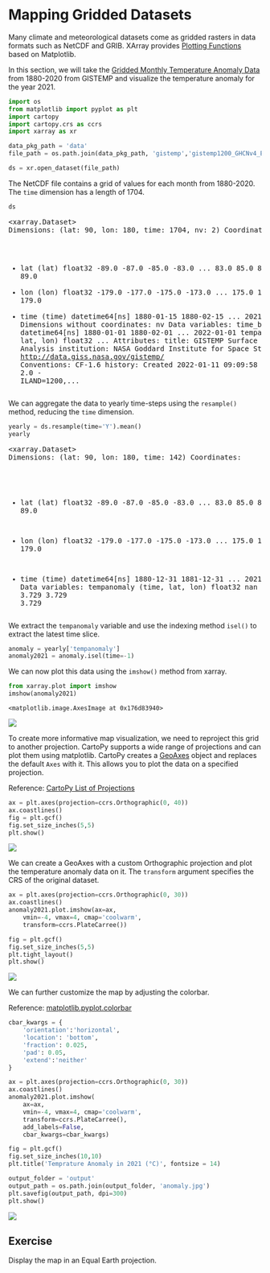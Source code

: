 # Mapping Gridded Datasets

Many climate and meteorological datasets come as gridded rasters in data formats such as NetCDF and GRIB. XArray provides [Plotting Functions](https://xarray.pydata.org/en/stable/user-guide/plotting.html) based on Matplotlib. 

In this section, we will take the [Gridded Monthly Temperature Anomaly Data](https://data.giss.nasa.gov/gistemp/) from 1880-2020 from GISTEMP and visualize the temperature anomaly for the year 2021.


```python
import os
from matplotlib import pyplot as plt
import cartopy
import cartopy.crs as ccrs
import xarray as xr
```


```python
data_pkg_path = 'data'
file_path = os.path.join(data_pkg_path, 'gistemp','gistemp1200_GHCNv4_ERSSTv5.nc')

ds = xr.open_dataset(file_path)
```

The NetCDF file contains a grid of values for each month from 1880-2020. The `time` dimension has a length of 1704.


```python
ds
```




<div><svg style="position: absolute; width: 0; height: 0; overflow: hidden">
<defs>
<symbol id="icon-database" viewBox="0 0 32 32">
<path d="M16 0c-8.837 0-16 2.239-16 5v4c0 2.761 7.163 5 16 5s16-2.239 16-5v-4c0-2.761-7.163-5-16-5z"></path>
<path d="M16 17c-8.837 0-16-2.239-16-5v6c0 2.761 7.163 5 16 5s16-2.239 16-5v-6c0 2.761-7.163 5-16 5z"></path>
<path d="M16 26c-8.837 0-16-2.239-16-5v6c0 2.761 7.163 5 16 5s16-2.239 16-5v-6c0 2.761-7.163 5-16 5z"></path>
</symbol>
<symbol id="icon-file-text2" viewBox="0 0 32 32">
<path d="M28.681 7.159c-0.694-0.947-1.662-2.053-2.724-3.116s-2.169-2.030-3.116-2.724c-1.612-1.182-2.393-1.319-2.841-1.319h-15.5c-1.378 0-2.5 1.121-2.5 2.5v27c0 1.378 1.122 2.5 2.5 2.5h23c1.378 0 2.5-1.122 2.5-2.5v-19.5c0-0.448-0.137-1.23-1.319-2.841zM24.543 5.457c0.959 0.959 1.712 1.825 2.268 2.543h-4.811v-4.811c0.718 0.556 1.584 1.309 2.543 2.268zM28 29.5c0 0.271-0.229 0.5-0.5 0.5h-23c-0.271 0-0.5-0.229-0.5-0.5v-27c0-0.271 0.229-0.5 0.5-0.5 0 0 15.499-0 15.5 0v7c0 0.552 0.448 1 1 1h7v19.5z"></path>
<path d="M23 26h-14c-0.552 0-1-0.448-1-1s0.448-1 1-1h14c0.552 0 1 0.448 1 1s-0.448 1-1 1z"></path>
<path d="M23 22h-14c-0.552 0-1-0.448-1-1s0.448-1 1-1h14c0.552 0 1 0.448 1 1s-0.448 1-1 1z"></path>
<path d="M23 18h-14c-0.552 0-1-0.448-1-1s0.448-1 1-1h14c0.552 0 1 0.448 1 1s-0.448 1-1 1z"></path>
</symbol>
</defs>
</svg>
<style>/* CSS stylesheet for displaying xarray objects in jupyterlab.
 *
 */

:root {
  --xr-font-color0: var(--jp-content-font-color0, rgba(0, 0, 0, 1));
  --xr-font-color2: var(--jp-content-font-color2, rgba(0, 0, 0, 0.54));
  --xr-font-color3: var(--jp-content-font-color3, rgba(0, 0, 0, 0.38));
  --xr-border-color: var(--jp-border-color2, #e0e0e0);
  --xr-disabled-color: var(--jp-layout-color3, #bdbdbd);
  --xr-background-color: var(--jp-layout-color0, white);
  --xr-background-color-row-even: var(--jp-layout-color1, white);
  --xr-background-color-row-odd: var(--jp-layout-color2, #eeeeee);
}

html[theme=dark],
body[data-theme=dark],
body.vscode-dark {
  --xr-font-color0: rgba(255, 255, 255, 1);
  --xr-font-color2: rgba(255, 255, 255, 0.54);
  --xr-font-color3: rgba(255, 255, 255, 0.38);
  --xr-border-color: #1F1F1F;
  --xr-disabled-color: #515151;
  --xr-background-color: #111111;
  --xr-background-color-row-even: #111111;
  --xr-background-color-row-odd: #313131;
}

.xr-wrap {
  display: block !important;
  min-width: 300px;
  max-width: 700px;
}

.xr-text-repr-fallback {
  /* fallback to plain text repr when CSS is not injected (untrusted notebook) */
  display: none;
}

.xr-header {
  padding-top: 6px;
  padding-bottom: 6px;
  margin-bottom: 4px;
  border-bottom: solid 1px var(--xr-border-color);
}

.xr-header > div,
.xr-header > ul {
  display: inline;
  margin-top: 0;
  margin-bottom: 0;
}

.xr-obj-type,
.xr-array-name {
  margin-left: 2px;
  margin-right: 10px;
}

.xr-obj-type {
  color: var(--xr-font-color2);
}

.xr-sections {
  padding-left: 0 !important;
  display: grid;
  grid-template-columns: 150px auto auto 1fr 20px 20px;
}

.xr-section-item {
  display: contents;
}

.xr-section-item input {
  display: none;
}

.xr-section-item input + label {
  color: var(--xr-disabled-color);
}

.xr-section-item input:enabled + label {
  cursor: pointer;
  color: var(--xr-font-color2);
}

.xr-section-item input:enabled + label:hover {
  color: var(--xr-font-color0);
}

.xr-section-summary {
  grid-column: 1;
  color: var(--xr-font-color2);
  font-weight: 500;
}

.xr-section-summary > span {
  display: inline-block;
  padding-left: 0.5em;
}

.xr-section-summary-in:disabled + label {
  color: var(--xr-font-color2);
}

.xr-section-summary-in + label:before {
  display: inline-block;
  content: '►';
  font-size: 11px;
  width: 15px;
  text-align: center;
}

.xr-section-summary-in:disabled + label:before {
  color: var(--xr-disabled-color);
}

.xr-section-summary-in:checked + label:before {
  content: '▼';
}

.xr-section-summary-in:checked + label > span {
  display: none;
}

.xr-section-summary,
.xr-section-inline-details {
  padding-top: 4px;
  padding-bottom: 4px;
}

.xr-section-inline-details {
  grid-column: 2 / -1;
}

.xr-section-details {
  display: none;
  grid-column: 1 / -1;
  margin-bottom: 5px;
}

.xr-section-summary-in:checked ~ .xr-section-details {
  display: contents;
}

.xr-array-wrap {
  grid-column: 1 / -1;
  display: grid;
  grid-template-columns: 20px auto;
}

.xr-array-wrap > label {
  grid-column: 1;
  vertical-align: top;
}

.xr-preview {
  color: var(--xr-font-color3);
}

.xr-array-preview,
.xr-array-data {
  padding: 0 5px !important;
  grid-column: 2;
}

.xr-array-data,
.xr-array-in:checked ~ .xr-array-preview {
  display: none;
}

.xr-array-in:checked ~ .xr-array-data,
.xr-array-preview {
  display: inline-block;
}

.xr-dim-list {
  display: inline-block !important;
  list-style: none;
  padding: 0 !important;
  margin: 0;
}

.xr-dim-list li {
  display: inline-block;
  padding: 0;
  margin: 0;
}

.xr-dim-list:before {
  content: '(';
}

.xr-dim-list:after {
  content: ')';
}

.xr-dim-list li:not(:last-child):after {
  content: ',';
  padding-right: 5px;
}

.xr-has-index {
  font-weight: bold;
}

.xr-var-list,
.xr-var-item {
  display: contents;
}

.xr-var-item > div,
.xr-var-item label,
.xr-var-item > .xr-var-name span {
  background-color: var(--xr-background-color-row-even);
  margin-bottom: 0;
}

.xr-var-item > .xr-var-name:hover span {
  padding-right: 5px;
}

.xr-var-list > li:nth-child(odd) > div,
.xr-var-list > li:nth-child(odd) > label,
.xr-var-list > li:nth-child(odd) > .xr-var-name span {
  background-color: var(--xr-background-color-row-odd);
}

.xr-var-name {
  grid-column: 1;
}

.xr-var-dims {
  grid-column: 2;
}

.xr-var-dtype {
  grid-column: 3;
  text-align: right;
  color: var(--xr-font-color2);
}

.xr-var-preview {
  grid-column: 4;
}

.xr-var-name,
.xr-var-dims,
.xr-var-dtype,
.xr-preview,
.xr-attrs dt {
  white-space: nowrap;
  overflow: hidden;
  text-overflow: ellipsis;
  padding-right: 10px;
}

.xr-var-name:hover,
.xr-var-dims:hover,
.xr-var-dtype:hover,
.xr-attrs dt:hover {
  overflow: visible;
  width: auto;
  z-index: 1;
}

.xr-var-attrs,
.xr-var-data {
  display: none;
  background-color: var(--xr-background-color) !important;
  padding-bottom: 5px !important;
}

.xr-var-attrs-in:checked ~ .xr-var-attrs,
.xr-var-data-in:checked ~ .xr-var-data {
  display: block;
}

.xr-var-data > table {
  float: right;
}

.xr-var-name span,
.xr-var-data,
.xr-attrs {
  padding-left: 25px !important;
}

.xr-attrs,
.xr-var-attrs,
.xr-var-data {
  grid-column: 1 / -1;
}

dl.xr-attrs {
  padding: 0;
  margin: 0;
  display: grid;
  grid-template-columns: 125px auto;
}

.xr-attrs dt,
.xr-attrs dd {
  padding: 0;
  margin: 0;
  float: left;
  padding-right: 10px;
  width: auto;
}

.xr-attrs dt {
  font-weight: normal;
  grid-column: 1;
}

.xr-attrs dt:hover span {
  display: inline-block;
  background: var(--xr-background-color);
  padding-right: 10px;
}

.xr-attrs dd {
  grid-column: 2;
  white-space: pre-wrap;
  word-break: break-all;
}

.xr-icon-database,
.xr-icon-file-text2 {
  display: inline-block;
  vertical-align: middle;
  width: 1em;
  height: 1.5em !important;
  stroke-width: 0;
  stroke: currentColor;
  fill: currentColor;
}
</style><pre class='xr-text-repr-fallback'>&lt;xarray.Dataset&gt;
Dimensions:      (lat: 90, lon: 180, time: 1704, nv: 2)
Coordinates:
  * lat          (lat) float32 -89.0 -87.0 -85.0 -83.0 ... 83.0 85.0 87.0 89.0
  * lon          (lon) float32 -179.0 -177.0 -175.0 -173.0 ... 175.0 177.0 179.0
  * time         (time) datetime64[ns] 1880-01-15 1880-02-15 ... 2021-12-15
Dimensions without coordinates: nv
Data variables:
    time_bnds    (time, nv) datetime64[ns] 1880-01-01 1880-02-01 ... 2022-01-01
    tempanomaly  (time, lat, lon) float32 ...
Attributes:
    title:        GISTEMP Surface Temperature Analysis
    institution:  NASA Goddard Institute for Space Studies
    source:       http://data.giss.nasa.gov/gistemp/
    Conventions:  CF-1.6
    history:      Created 2022-01-11 09:09:58 by SBBX_to_nc 2.0 - ILAND=1200,...</pre><div class='xr-wrap' style='display:none'><div class='xr-header'><div class='xr-obj-type'>xarray.Dataset</div></div><ul class='xr-sections'><li class='xr-section-item'><input id='section-73e2b3a7-0aa1-4c59-9f2e-f9140c97ded6' class='xr-section-summary-in' type='checkbox' disabled ><label for='section-73e2b3a7-0aa1-4c59-9f2e-f9140c97ded6' class='xr-section-summary'  title='Expand/collapse section'>Dimensions:</label><div class='xr-section-inline-details'><ul class='xr-dim-list'><li><span class='xr-has-index'>lat</span>: 90</li><li><span class='xr-has-index'>lon</span>: 180</li><li><span class='xr-has-index'>time</span>: 1704</li><li><span>nv</span>: 2</li></ul></div><div class='xr-section-details'></div></li><li class='xr-section-item'><input id='section-4355a2cf-5761-42b6-ad9b-d0095dab7ab8' class='xr-section-summary-in' type='checkbox'  checked><label for='section-4355a2cf-5761-42b6-ad9b-d0095dab7ab8' class='xr-section-summary' >Coordinates: <span>(3)</span></label><div class='xr-section-inline-details'></div><div class='xr-section-details'><ul class='xr-var-list'><li class='xr-var-item'><div class='xr-var-name'><span class='xr-has-index'>lat</span></div><div class='xr-var-dims'>(lat)</div><div class='xr-var-dtype'>float32</div><div class='xr-var-preview xr-preview'>-89.0 -87.0 -85.0 ... 87.0 89.0</div><input id='attrs-11d2dc39-e34f-4ba6-b5cf-2a34cd4a44af' class='xr-var-attrs-in' type='checkbox' ><label for='attrs-11d2dc39-e34f-4ba6-b5cf-2a34cd4a44af' title='Show/Hide attributes'><svg class='icon xr-icon-file-text2'><use xlink:href='#icon-file-text2'></use></svg></label><input id='data-f68ad831-ebfb-4550-8935-98a79bd2faaa' class='xr-var-data-in' type='checkbox'><label for='data-f68ad831-ebfb-4550-8935-98a79bd2faaa' title='Show/Hide data repr'><svg class='icon xr-icon-database'><use xlink:href='#icon-database'></use></svg></label><div class='xr-var-attrs'><dl class='xr-attrs'><dt><span>standard_name :</span></dt><dd>latitude</dd><dt><span>long_name :</span></dt><dd>Latitude</dd><dt><span>units :</span></dt><dd>degrees_north</dd></dl></div><div class='xr-var-data'><pre>array([-89., -87., -85., -83., -81., -79., -77., -75., -73., -71., -69., -67.,
       -65., -63., -61., -59., -57., -55., -53., -51., -49., -47., -45., -43.,
       -41., -39., -37., -35., -33., -31., -29., -27., -25., -23., -21., -19.,
       -17., -15., -13., -11.,  -9.,  -7.,  -5.,  -3.,  -1.,   1.,   3.,   5.,
         7.,   9.,  11.,  13.,  15.,  17.,  19.,  21.,  23.,  25.,  27.,  29.,
        31.,  33.,  35.,  37.,  39.,  41.,  43.,  45.,  47.,  49.,  51.,  53.,
        55.,  57.,  59.,  61.,  63.,  65.,  67.,  69.,  71.,  73.,  75.,  77.,
        79.,  81.,  83.,  85.,  87.,  89.], dtype=float32)</pre></div></li><li class='xr-var-item'><div class='xr-var-name'><span class='xr-has-index'>lon</span></div><div class='xr-var-dims'>(lon)</div><div class='xr-var-dtype'>float32</div><div class='xr-var-preview xr-preview'>-179.0 -177.0 ... 177.0 179.0</div><input id='attrs-bd4dbec0-86bf-4ff3-8521-4aedad10e180' class='xr-var-attrs-in' type='checkbox' ><label for='attrs-bd4dbec0-86bf-4ff3-8521-4aedad10e180' title='Show/Hide attributes'><svg class='icon xr-icon-file-text2'><use xlink:href='#icon-file-text2'></use></svg></label><input id='data-0697e3d3-55e5-46df-9397-fb3383934988' class='xr-var-data-in' type='checkbox'><label for='data-0697e3d3-55e5-46df-9397-fb3383934988' title='Show/Hide data repr'><svg class='icon xr-icon-database'><use xlink:href='#icon-database'></use></svg></label><div class='xr-var-attrs'><dl class='xr-attrs'><dt><span>standard_name :</span></dt><dd>longitude</dd><dt><span>long_name :</span></dt><dd>Longitude</dd><dt><span>units :</span></dt><dd>degrees_east</dd></dl></div><div class='xr-var-data'><pre>array([-179., -177., -175., -173., -171., -169., -167., -165., -163., -161.,
       -159., -157., -155., -153., -151., -149., -147., -145., -143., -141.,
       -139., -137., -135., -133., -131., -129., -127., -125., -123., -121.,
       -119., -117., -115., -113., -111., -109., -107., -105., -103., -101.,
        -99.,  -97.,  -95.,  -93.,  -91.,  -89.,  -87.,  -85.,  -83.,  -81.,
        -79.,  -77.,  -75.,  -73.,  -71.,  -69.,  -67.,  -65.,  -63.,  -61.,
        -59.,  -57.,  -55.,  -53.,  -51.,  -49.,  -47.,  -45.,  -43.,  -41.,
        -39.,  -37.,  -35.,  -33.,  -31.,  -29.,  -27.,  -25.,  -23.,  -21.,
        -19.,  -17.,  -15.,  -13.,  -11.,   -9.,   -7.,   -5.,   -3.,   -1.,
          1.,    3.,    5.,    7.,    9.,   11.,   13.,   15.,   17.,   19.,
         21.,   23.,   25.,   27.,   29.,   31.,   33.,   35.,   37.,   39.,
         41.,   43.,   45.,   47.,   49.,   51.,   53.,   55.,   57.,   59.,
         61.,   63.,   65.,   67.,   69.,   71.,   73.,   75.,   77.,   79.,
         81.,   83.,   85.,   87.,   89.,   91.,   93.,   95.,   97.,   99.,
        101.,  103.,  105.,  107.,  109.,  111.,  113.,  115.,  117.,  119.,
        121.,  123.,  125.,  127.,  129.,  131.,  133.,  135.,  137.,  139.,
        141.,  143.,  145.,  147.,  149.,  151.,  153.,  155.,  157.,  159.,
        161.,  163.,  165.,  167.,  169.,  171.,  173.,  175.,  177.,  179.],
      dtype=float32)</pre></div></li><li class='xr-var-item'><div class='xr-var-name'><span class='xr-has-index'>time</span></div><div class='xr-var-dims'>(time)</div><div class='xr-var-dtype'>datetime64[ns]</div><div class='xr-var-preview xr-preview'>1880-01-15 ... 2021-12-15</div><input id='attrs-73a18cc1-b46d-47a1-acf3-5c4481fce515' class='xr-var-attrs-in' type='checkbox' ><label for='attrs-73a18cc1-b46d-47a1-acf3-5c4481fce515' title='Show/Hide attributes'><svg class='icon xr-icon-file-text2'><use xlink:href='#icon-file-text2'></use></svg></label><input id='data-7778a430-ac57-4de2-853f-3e552a2f91aa' class='xr-var-data-in' type='checkbox'><label for='data-7778a430-ac57-4de2-853f-3e552a2f91aa' title='Show/Hide data repr'><svg class='icon xr-icon-database'><use xlink:href='#icon-database'></use></svg></label><div class='xr-var-attrs'><dl class='xr-attrs'><dt><span>long_name :</span></dt><dd>time</dd><dt><span>bounds :</span></dt><dd>time_bnds</dd></dl></div><div class='xr-var-data'><pre>array([&#x27;1880-01-15T00:00:00.000000000&#x27;, &#x27;1880-02-15T00:00:00.000000000&#x27;,
       &#x27;1880-03-15T00:00:00.000000000&#x27;, ..., &#x27;2021-10-15T00:00:00.000000000&#x27;,
       &#x27;2021-11-15T00:00:00.000000000&#x27;, &#x27;2021-12-15T00:00:00.000000000&#x27;],
      dtype=&#x27;datetime64[ns]&#x27;)</pre></div></li></ul></div></li><li class='xr-section-item'><input id='section-4d34555d-cfd1-43ea-8140-01a6cffd3f3f' class='xr-section-summary-in' type='checkbox'  checked><label for='section-4d34555d-cfd1-43ea-8140-01a6cffd3f3f' class='xr-section-summary' >Data variables: <span>(2)</span></label><div class='xr-section-inline-details'></div><div class='xr-section-details'><ul class='xr-var-list'><li class='xr-var-item'><div class='xr-var-name'><span>time_bnds</span></div><div class='xr-var-dims'>(time, nv)</div><div class='xr-var-dtype'>datetime64[ns]</div><div class='xr-var-preview xr-preview'>...</div><input id='attrs-8e1a139c-0b42-4e74-8324-f7cd68e65b50' class='xr-var-attrs-in' type='checkbox' disabled><label for='attrs-8e1a139c-0b42-4e74-8324-f7cd68e65b50' title='Show/Hide attributes'><svg class='icon xr-icon-file-text2'><use xlink:href='#icon-file-text2'></use></svg></label><input id='data-76be7abd-5a08-47c9-85a3-df53b8a9516c' class='xr-var-data-in' type='checkbox'><label for='data-76be7abd-5a08-47c9-85a3-df53b8a9516c' title='Show/Hide data repr'><svg class='icon xr-icon-database'><use xlink:href='#icon-database'></use></svg></label><div class='xr-var-attrs'><dl class='xr-attrs'></dl></div><div class='xr-var-data'><pre>array([[&#x27;1880-01-01T00:00:00.000000000&#x27;, &#x27;1880-02-01T00:00:00.000000000&#x27;],
       [&#x27;1880-02-01T00:00:00.000000000&#x27;, &#x27;1880-03-01T00:00:00.000000000&#x27;],
       [&#x27;1880-03-01T00:00:00.000000000&#x27;, &#x27;1880-04-01T00:00:00.000000000&#x27;],
       ...,
       [&#x27;2021-10-01T00:00:00.000000000&#x27;, &#x27;2021-11-01T00:00:00.000000000&#x27;],
       [&#x27;2021-11-01T00:00:00.000000000&#x27;, &#x27;2021-12-01T00:00:00.000000000&#x27;],
       [&#x27;2021-12-01T00:00:00.000000000&#x27;, &#x27;2022-01-01T00:00:00.000000000&#x27;]],
      dtype=&#x27;datetime64[ns]&#x27;)</pre></div></li><li class='xr-var-item'><div class='xr-var-name'><span>tempanomaly</span></div><div class='xr-var-dims'>(time, lat, lon)</div><div class='xr-var-dtype'>float32</div><div class='xr-var-preview xr-preview'>...</div><input id='attrs-a02e138b-a177-450f-a0c5-c7b7904741ae' class='xr-var-attrs-in' type='checkbox' ><label for='attrs-a02e138b-a177-450f-a0c5-c7b7904741ae' title='Show/Hide attributes'><svg class='icon xr-icon-file-text2'><use xlink:href='#icon-file-text2'></use></svg></label><input id='data-207b1fea-5040-4fcc-ac4c-45e83c1a7e9a' class='xr-var-data-in' type='checkbox'><label for='data-207b1fea-5040-4fcc-ac4c-45e83c1a7e9a' title='Show/Hide data repr'><svg class='icon xr-icon-database'><use xlink:href='#icon-database'></use></svg></label><div class='xr-var-attrs'><dl class='xr-attrs'><dt><span>long_name :</span></dt><dd>Surface temperature anomaly</dd><dt><span>units :</span></dt><dd>K</dd><dt><span>cell_methods :</span></dt><dd>time: mean</dd></dl></div><div class='xr-var-data'><pre>[27604800 values with dtype=float32]</pre></div></li></ul></div></li><li class='xr-section-item'><input id='section-703623cf-3a05-4fc3-807d-ef6884e8a9ab' class='xr-section-summary-in' type='checkbox'  checked><label for='section-703623cf-3a05-4fc3-807d-ef6884e8a9ab' class='xr-section-summary' >Attributes: <span>(5)</span></label><div class='xr-section-inline-details'></div><div class='xr-section-details'><dl class='xr-attrs'><dt><span>title :</span></dt><dd>GISTEMP Surface Temperature Analysis</dd><dt><span>institution :</span></dt><dd>NASA Goddard Institute for Space Studies</dd><dt><span>source :</span></dt><dd>http://data.giss.nasa.gov/gistemp/</dd><dt><span>Conventions :</span></dt><dd>CF-1.6</dd><dt><span>history :</span></dt><dd>Created 2022-01-11 09:09:58 by SBBX_to_nc 2.0 - ILAND=1200, IOCEAN=NCDC/ER5, Base: 1951-1980</dd></dl></div></li></ul></div></div>



We can aggregate the data to yearly time-steps using the `resample()` method, reducing the `time` dimension.


```python
yearly = ds.resample(time='Y').mean()
yearly
```




<div><svg style="position: absolute; width: 0; height: 0; overflow: hidden">
<defs>
<symbol id="icon-database" viewBox="0 0 32 32">
<path d="M16 0c-8.837 0-16 2.239-16 5v4c0 2.761 7.163 5 16 5s16-2.239 16-5v-4c0-2.761-7.163-5-16-5z"></path>
<path d="M16 17c-8.837 0-16-2.239-16-5v6c0 2.761 7.163 5 16 5s16-2.239 16-5v-6c0 2.761-7.163 5-16 5z"></path>
<path d="M16 26c-8.837 0-16-2.239-16-5v6c0 2.761 7.163 5 16 5s16-2.239 16-5v-6c0 2.761-7.163 5-16 5z"></path>
</symbol>
<symbol id="icon-file-text2" viewBox="0 0 32 32">
<path d="M28.681 7.159c-0.694-0.947-1.662-2.053-2.724-3.116s-2.169-2.030-3.116-2.724c-1.612-1.182-2.393-1.319-2.841-1.319h-15.5c-1.378 0-2.5 1.121-2.5 2.5v27c0 1.378 1.122 2.5 2.5 2.5h23c1.378 0 2.5-1.122 2.5-2.5v-19.5c0-0.448-0.137-1.23-1.319-2.841zM24.543 5.457c0.959 0.959 1.712 1.825 2.268 2.543h-4.811v-4.811c0.718 0.556 1.584 1.309 2.543 2.268zM28 29.5c0 0.271-0.229 0.5-0.5 0.5h-23c-0.271 0-0.5-0.229-0.5-0.5v-27c0-0.271 0.229-0.5 0.5-0.5 0 0 15.499-0 15.5 0v7c0 0.552 0.448 1 1 1h7v19.5z"></path>
<path d="M23 26h-14c-0.552 0-1-0.448-1-1s0.448-1 1-1h14c0.552 0 1 0.448 1 1s-0.448 1-1 1z"></path>
<path d="M23 22h-14c-0.552 0-1-0.448-1-1s0.448-1 1-1h14c0.552 0 1 0.448 1 1s-0.448 1-1 1z"></path>
<path d="M23 18h-14c-0.552 0-1-0.448-1-1s0.448-1 1-1h14c0.552 0 1 0.448 1 1s-0.448 1-1 1z"></path>
</symbol>
</defs>
</svg>
<style>/* CSS stylesheet for displaying xarray objects in jupyterlab.
 *
 */

:root {
  --xr-font-color0: var(--jp-content-font-color0, rgba(0, 0, 0, 1));
  --xr-font-color2: var(--jp-content-font-color2, rgba(0, 0, 0, 0.54));
  --xr-font-color3: var(--jp-content-font-color3, rgba(0, 0, 0, 0.38));
  --xr-border-color: var(--jp-border-color2, #e0e0e0);
  --xr-disabled-color: var(--jp-layout-color3, #bdbdbd);
  --xr-background-color: var(--jp-layout-color0, white);
  --xr-background-color-row-even: var(--jp-layout-color1, white);
  --xr-background-color-row-odd: var(--jp-layout-color2, #eeeeee);
}

html[theme=dark],
body[data-theme=dark],
body.vscode-dark {
  --xr-font-color0: rgba(255, 255, 255, 1);
  --xr-font-color2: rgba(255, 255, 255, 0.54);
  --xr-font-color3: rgba(255, 255, 255, 0.38);
  --xr-border-color: #1F1F1F;
  --xr-disabled-color: #515151;
  --xr-background-color: #111111;
  --xr-background-color-row-even: #111111;
  --xr-background-color-row-odd: #313131;
}

.xr-wrap {
  display: block !important;
  min-width: 300px;
  max-width: 700px;
}

.xr-text-repr-fallback {
  /* fallback to plain text repr when CSS is not injected (untrusted notebook) */
  display: none;
}

.xr-header {
  padding-top: 6px;
  padding-bottom: 6px;
  margin-bottom: 4px;
  border-bottom: solid 1px var(--xr-border-color);
}

.xr-header > div,
.xr-header > ul {
  display: inline;
  margin-top: 0;
  margin-bottom: 0;
}

.xr-obj-type,
.xr-array-name {
  margin-left: 2px;
  margin-right: 10px;
}

.xr-obj-type {
  color: var(--xr-font-color2);
}

.xr-sections {
  padding-left: 0 !important;
  display: grid;
  grid-template-columns: 150px auto auto 1fr 20px 20px;
}

.xr-section-item {
  display: contents;
}

.xr-section-item input {
  display: none;
}

.xr-section-item input + label {
  color: var(--xr-disabled-color);
}

.xr-section-item input:enabled + label {
  cursor: pointer;
  color: var(--xr-font-color2);
}

.xr-section-item input:enabled + label:hover {
  color: var(--xr-font-color0);
}

.xr-section-summary {
  grid-column: 1;
  color: var(--xr-font-color2);
  font-weight: 500;
}

.xr-section-summary > span {
  display: inline-block;
  padding-left: 0.5em;
}

.xr-section-summary-in:disabled + label {
  color: var(--xr-font-color2);
}

.xr-section-summary-in + label:before {
  display: inline-block;
  content: '►';
  font-size: 11px;
  width: 15px;
  text-align: center;
}

.xr-section-summary-in:disabled + label:before {
  color: var(--xr-disabled-color);
}

.xr-section-summary-in:checked + label:before {
  content: '▼';
}

.xr-section-summary-in:checked + label > span {
  display: none;
}

.xr-section-summary,
.xr-section-inline-details {
  padding-top: 4px;
  padding-bottom: 4px;
}

.xr-section-inline-details {
  grid-column: 2 / -1;
}

.xr-section-details {
  display: none;
  grid-column: 1 / -1;
  margin-bottom: 5px;
}

.xr-section-summary-in:checked ~ .xr-section-details {
  display: contents;
}

.xr-array-wrap {
  grid-column: 1 / -1;
  display: grid;
  grid-template-columns: 20px auto;
}

.xr-array-wrap > label {
  grid-column: 1;
  vertical-align: top;
}

.xr-preview {
  color: var(--xr-font-color3);
}

.xr-array-preview,
.xr-array-data {
  padding: 0 5px !important;
  grid-column: 2;
}

.xr-array-data,
.xr-array-in:checked ~ .xr-array-preview {
  display: none;
}

.xr-array-in:checked ~ .xr-array-data,
.xr-array-preview {
  display: inline-block;
}

.xr-dim-list {
  display: inline-block !important;
  list-style: none;
  padding: 0 !important;
  margin: 0;
}

.xr-dim-list li {
  display: inline-block;
  padding: 0;
  margin: 0;
}

.xr-dim-list:before {
  content: '(';
}

.xr-dim-list:after {
  content: ')';
}

.xr-dim-list li:not(:last-child):after {
  content: ',';
  padding-right: 5px;
}

.xr-has-index {
  font-weight: bold;
}

.xr-var-list,
.xr-var-item {
  display: contents;
}

.xr-var-item > div,
.xr-var-item label,
.xr-var-item > .xr-var-name span {
  background-color: var(--xr-background-color-row-even);
  margin-bottom: 0;
}

.xr-var-item > .xr-var-name:hover span {
  padding-right: 5px;
}

.xr-var-list > li:nth-child(odd) > div,
.xr-var-list > li:nth-child(odd) > label,
.xr-var-list > li:nth-child(odd) > .xr-var-name span {
  background-color: var(--xr-background-color-row-odd);
}

.xr-var-name {
  grid-column: 1;
}

.xr-var-dims {
  grid-column: 2;
}

.xr-var-dtype {
  grid-column: 3;
  text-align: right;
  color: var(--xr-font-color2);
}

.xr-var-preview {
  grid-column: 4;
}

.xr-var-name,
.xr-var-dims,
.xr-var-dtype,
.xr-preview,
.xr-attrs dt {
  white-space: nowrap;
  overflow: hidden;
  text-overflow: ellipsis;
  padding-right: 10px;
}

.xr-var-name:hover,
.xr-var-dims:hover,
.xr-var-dtype:hover,
.xr-attrs dt:hover {
  overflow: visible;
  width: auto;
  z-index: 1;
}

.xr-var-attrs,
.xr-var-data {
  display: none;
  background-color: var(--xr-background-color) !important;
  padding-bottom: 5px !important;
}

.xr-var-attrs-in:checked ~ .xr-var-attrs,
.xr-var-data-in:checked ~ .xr-var-data {
  display: block;
}

.xr-var-data > table {
  float: right;
}

.xr-var-name span,
.xr-var-data,
.xr-attrs {
  padding-left: 25px !important;
}

.xr-attrs,
.xr-var-attrs,
.xr-var-data {
  grid-column: 1 / -1;
}

dl.xr-attrs {
  padding: 0;
  margin: 0;
  display: grid;
  grid-template-columns: 125px auto;
}

.xr-attrs dt,
.xr-attrs dd {
  padding: 0;
  margin: 0;
  float: left;
  padding-right: 10px;
  width: auto;
}

.xr-attrs dt {
  font-weight: normal;
  grid-column: 1;
}

.xr-attrs dt:hover span {
  display: inline-block;
  background: var(--xr-background-color);
  padding-right: 10px;
}

.xr-attrs dd {
  grid-column: 2;
  white-space: pre-wrap;
  word-break: break-all;
}

.xr-icon-database,
.xr-icon-file-text2 {
  display: inline-block;
  vertical-align: middle;
  width: 1em;
  height: 1.5em !important;
  stroke-width: 0;
  stroke: currentColor;
  fill: currentColor;
}
</style><pre class='xr-text-repr-fallback'>&lt;xarray.Dataset&gt;
Dimensions:      (lat: 90, lon: 180, time: 142)
Coordinates:
  * lat          (lat) float32 -89.0 -87.0 -85.0 -83.0 ... 83.0 85.0 87.0 89.0
  * lon          (lon) float32 -179.0 -177.0 -175.0 -173.0 ... 175.0 177.0 179.0
  * time         (time) datetime64[ns] 1880-12-31 1881-12-31 ... 2021-12-31
Data variables:
    tempanomaly  (time, lat, lon) float32 nan nan nan nan ... 3.729 3.729 3.729</pre><div class='xr-wrap' style='display:none'><div class='xr-header'><div class='xr-obj-type'>xarray.Dataset</div></div><ul class='xr-sections'><li class='xr-section-item'><input id='section-0d7b0862-1a79-4fd4-9a08-ac996828045a' class='xr-section-summary-in' type='checkbox' disabled ><label for='section-0d7b0862-1a79-4fd4-9a08-ac996828045a' class='xr-section-summary'  title='Expand/collapse section'>Dimensions:</label><div class='xr-section-inline-details'><ul class='xr-dim-list'><li><span class='xr-has-index'>lat</span>: 90</li><li><span class='xr-has-index'>lon</span>: 180</li><li><span class='xr-has-index'>time</span>: 142</li></ul></div><div class='xr-section-details'></div></li><li class='xr-section-item'><input id='section-d4dde370-77a7-4f22-a1ce-2b0857fe3191' class='xr-section-summary-in' type='checkbox'  checked><label for='section-d4dde370-77a7-4f22-a1ce-2b0857fe3191' class='xr-section-summary' >Coordinates: <span>(3)</span></label><div class='xr-section-inline-details'></div><div class='xr-section-details'><ul class='xr-var-list'><li class='xr-var-item'><div class='xr-var-name'><span class='xr-has-index'>lat</span></div><div class='xr-var-dims'>(lat)</div><div class='xr-var-dtype'>float32</div><div class='xr-var-preview xr-preview'>-89.0 -87.0 -85.0 ... 87.0 89.0</div><input id='attrs-f68468c5-e509-4a07-b78a-875b4f98d419' class='xr-var-attrs-in' type='checkbox' ><label for='attrs-f68468c5-e509-4a07-b78a-875b4f98d419' title='Show/Hide attributes'><svg class='icon xr-icon-file-text2'><use xlink:href='#icon-file-text2'></use></svg></label><input id='data-b7deb000-a860-4e8e-972a-8b3c3d2f0ce7' class='xr-var-data-in' type='checkbox'><label for='data-b7deb000-a860-4e8e-972a-8b3c3d2f0ce7' title='Show/Hide data repr'><svg class='icon xr-icon-database'><use xlink:href='#icon-database'></use></svg></label><div class='xr-var-attrs'><dl class='xr-attrs'><dt><span>standard_name :</span></dt><dd>latitude</dd><dt><span>long_name :</span></dt><dd>Latitude</dd><dt><span>units :</span></dt><dd>degrees_north</dd></dl></div><div class='xr-var-data'><pre>array([-89., -87., -85., -83., -81., -79., -77., -75., -73., -71., -69., -67.,
       -65., -63., -61., -59., -57., -55., -53., -51., -49., -47., -45., -43.,
       -41., -39., -37., -35., -33., -31., -29., -27., -25., -23., -21., -19.,
       -17., -15., -13., -11.,  -9.,  -7.,  -5.,  -3.,  -1.,   1.,   3.,   5.,
         7.,   9.,  11.,  13.,  15.,  17.,  19.,  21.,  23.,  25.,  27.,  29.,
        31.,  33.,  35.,  37.,  39.,  41.,  43.,  45.,  47.,  49.,  51.,  53.,
        55.,  57.,  59.,  61.,  63.,  65.,  67.,  69.,  71.,  73.,  75.,  77.,
        79.,  81.,  83.,  85.,  87.,  89.], dtype=float32)</pre></div></li><li class='xr-var-item'><div class='xr-var-name'><span class='xr-has-index'>lon</span></div><div class='xr-var-dims'>(lon)</div><div class='xr-var-dtype'>float32</div><div class='xr-var-preview xr-preview'>-179.0 -177.0 ... 177.0 179.0</div><input id='attrs-356dd90b-2e13-4a96-895e-cdb76068b464' class='xr-var-attrs-in' type='checkbox' ><label for='attrs-356dd90b-2e13-4a96-895e-cdb76068b464' title='Show/Hide attributes'><svg class='icon xr-icon-file-text2'><use xlink:href='#icon-file-text2'></use></svg></label><input id='data-276fdc68-f8b8-44c3-badc-a266c0e85a4c' class='xr-var-data-in' type='checkbox'><label for='data-276fdc68-f8b8-44c3-badc-a266c0e85a4c' title='Show/Hide data repr'><svg class='icon xr-icon-database'><use xlink:href='#icon-database'></use></svg></label><div class='xr-var-attrs'><dl class='xr-attrs'><dt><span>standard_name :</span></dt><dd>longitude</dd><dt><span>long_name :</span></dt><dd>Longitude</dd><dt><span>units :</span></dt><dd>degrees_east</dd></dl></div><div class='xr-var-data'><pre>array([-179., -177., -175., -173., -171., -169., -167., -165., -163., -161.,
       -159., -157., -155., -153., -151., -149., -147., -145., -143., -141.,
       -139., -137., -135., -133., -131., -129., -127., -125., -123., -121.,
       -119., -117., -115., -113., -111., -109., -107., -105., -103., -101.,
        -99.,  -97.,  -95.,  -93.,  -91.,  -89.,  -87.,  -85.,  -83.,  -81.,
        -79.,  -77.,  -75.,  -73.,  -71.,  -69.,  -67.,  -65.,  -63.,  -61.,
        -59.,  -57.,  -55.,  -53.,  -51.,  -49.,  -47.,  -45.,  -43.,  -41.,
        -39.,  -37.,  -35.,  -33.,  -31.,  -29.,  -27.,  -25.,  -23.,  -21.,
        -19.,  -17.,  -15.,  -13.,  -11.,   -9.,   -7.,   -5.,   -3.,   -1.,
          1.,    3.,    5.,    7.,    9.,   11.,   13.,   15.,   17.,   19.,
         21.,   23.,   25.,   27.,   29.,   31.,   33.,   35.,   37.,   39.,
         41.,   43.,   45.,   47.,   49.,   51.,   53.,   55.,   57.,   59.,
         61.,   63.,   65.,   67.,   69.,   71.,   73.,   75.,   77.,   79.,
         81.,   83.,   85.,   87.,   89.,   91.,   93.,   95.,   97.,   99.,
        101.,  103.,  105.,  107.,  109.,  111.,  113.,  115.,  117.,  119.,
        121.,  123.,  125.,  127.,  129.,  131.,  133.,  135.,  137.,  139.,
        141.,  143.,  145.,  147.,  149.,  151.,  153.,  155.,  157.,  159.,
        161.,  163.,  165.,  167.,  169.,  171.,  173.,  175.,  177.,  179.],
      dtype=float32)</pre></div></li><li class='xr-var-item'><div class='xr-var-name'><span class='xr-has-index'>time</span></div><div class='xr-var-dims'>(time)</div><div class='xr-var-dtype'>datetime64[ns]</div><div class='xr-var-preview xr-preview'>1880-12-31 ... 2021-12-31</div><input id='attrs-81ccf640-cb95-4564-ab37-072ebd0f6eb3' class='xr-var-attrs-in' type='checkbox' disabled><label for='attrs-81ccf640-cb95-4564-ab37-072ebd0f6eb3' title='Show/Hide attributes'><svg class='icon xr-icon-file-text2'><use xlink:href='#icon-file-text2'></use></svg></label><input id='data-057eb479-af7e-4354-8e0b-ca268c21e57f' class='xr-var-data-in' type='checkbox'><label for='data-057eb479-af7e-4354-8e0b-ca268c21e57f' title='Show/Hide data repr'><svg class='icon xr-icon-database'><use xlink:href='#icon-database'></use></svg></label><div class='xr-var-attrs'><dl class='xr-attrs'></dl></div><div class='xr-var-data'><pre>array([&#x27;1880-12-31T00:00:00.000000000&#x27;, &#x27;1881-12-31T00:00:00.000000000&#x27;,
       &#x27;1882-12-31T00:00:00.000000000&#x27;, &#x27;1883-12-31T00:00:00.000000000&#x27;,
       &#x27;1884-12-31T00:00:00.000000000&#x27;, &#x27;1885-12-31T00:00:00.000000000&#x27;,
       &#x27;1886-12-31T00:00:00.000000000&#x27;, &#x27;1887-12-31T00:00:00.000000000&#x27;,
       &#x27;1888-12-31T00:00:00.000000000&#x27;, &#x27;1889-12-31T00:00:00.000000000&#x27;,
       &#x27;1890-12-31T00:00:00.000000000&#x27;, &#x27;1891-12-31T00:00:00.000000000&#x27;,
       &#x27;1892-12-31T00:00:00.000000000&#x27;, &#x27;1893-12-31T00:00:00.000000000&#x27;,
       &#x27;1894-12-31T00:00:00.000000000&#x27;, &#x27;1895-12-31T00:00:00.000000000&#x27;,
       &#x27;1896-12-31T00:00:00.000000000&#x27;, &#x27;1897-12-31T00:00:00.000000000&#x27;,
       &#x27;1898-12-31T00:00:00.000000000&#x27;, &#x27;1899-12-31T00:00:00.000000000&#x27;,
       &#x27;1900-12-31T00:00:00.000000000&#x27;, &#x27;1901-12-31T00:00:00.000000000&#x27;,
       &#x27;1902-12-31T00:00:00.000000000&#x27;, &#x27;1903-12-31T00:00:00.000000000&#x27;,
       &#x27;1904-12-31T00:00:00.000000000&#x27;, &#x27;1905-12-31T00:00:00.000000000&#x27;,
       &#x27;1906-12-31T00:00:00.000000000&#x27;, &#x27;1907-12-31T00:00:00.000000000&#x27;,
       &#x27;1908-12-31T00:00:00.000000000&#x27;, &#x27;1909-12-31T00:00:00.000000000&#x27;,
       &#x27;1910-12-31T00:00:00.000000000&#x27;, &#x27;1911-12-31T00:00:00.000000000&#x27;,
       &#x27;1912-12-31T00:00:00.000000000&#x27;, &#x27;1913-12-31T00:00:00.000000000&#x27;,
       &#x27;1914-12-31T00:00:00.000000000&#x27;, &#x27;1915-12-31T00:00:00.000000000&#x27;,
       &#x27;1916-12-31T00:00:00.000000000&#x27;, &#x27;1917-12-31T00:00:00.000000000&#x27;,
       &#x27;1918-12-31T00:00:00.000000000&#x27;, &#x27;1919-12-31T00:00:00.000000000&#x27;,
       &#x27;1920-12-31T00:00:00.000000000&#x27;, &#x27;1921-12-31T00:00:00.000000000&#x27;,
       &#x27;1922-12-31T00:00:00.000000000&#x27;, &#x27;1923-12-31T00:00:00.000000000&#x27;,
       &#x27;1924-12-31T00:00:00.000000000&#x27;, &#x27;1925-12-31T00:00:00.000000000&#x27;,
       &#x27;1926-12-31T00:00:00.000000000&#x27;, &#x27;1927-12-31T00:00:00.000000000&#x27;,
       &#x27;1928-12-31T00:00:00.000000000&#x27;, &#x27;1929-12-31T00:00:00.000000000&#x27;,
       &#x27;1930-12-31T00:00:00.000000000&#x27;, &#x27;1931-12-31T00:00:00.000000000&#x27;,
       &#x27;1932-12-31T00:00:00.000000000&#x27;, &#x27;1933-12-31T00:00:00.000000000&#x27;,
       &#x27;1934-12-31T00:00:00.000000000&#x27;, &#x27;1935-12-31T00:00:00.000000000&#x27;,
       &#x27;1936-12-31T00:00:00.000000000&#x27;, &#x27;1937-12-31T00:00:00.000000000&#x27;,
       &#x27;1938-12-31T00:00:00.000000000&#x27;, &#x27;1939-12-31T00:00:00.000000000&#x27;,
       &#x27;1940-12-31T00:00:00.000000000&#x27;, &#x27;1941-12-31T00:00:00.000000000&#x27;,
       &#x27;1942-12-31T00:00:00.000000000&#x27;, &#x27;1943-12-31T00:00:00.000000000&#x27;,
       &#x27;1944-12-31T00:00:00.000000000&#x27;, &#x27;1945-12-31T00:00:00.000000000&#x27;,
       &#x27;1946-12-31T00:00:00.000000000&#x27;, &#x27;1947-12-31T00:00:00.000000000&#x27;,
       &#x27;1948-12-31T00:00:00.000000000&#x27;, &#x27;1949-12-31T00:00:00.000000000&#x27;,
       &#x27;1950-12-31T00:00:00.000000000&#x27;, &#x27;1951-12-31T00:00:00.000000000&#x27;,
       &#x27;1952-12-31T00:00:00.000000000&#x27;, &#x27;1953-12-31T00:00:00.000000000&#x27;,
       &#x27;1954-12-31T00:00:00.000000000&#x27;, &#x27;1955-12-31T00:00:00.000000000&#x27;,
       &#x27;1956-12-31T00:00:00.000000000&#x27;, &#x27;1957-12-31T00:00:00.000000000&#x27;,
       &#x27;1958-12-31T00:00:00.000000000&#x27;, &#x27;1959-12-31T00:00:00.000000000&#x27;,
       &#x27;1960-12-31T00:00:00.000000000&#x27;, &#x27;1961-12-31T00:00:00.000000000&#x27;,
       &#x27;1962-12-31T00:00:00.000000000&#x27;, &#x27;1963-12-31T00:00:00.000000000&#x27;,
       &#x27;1964-12-31T00:00:00.000000000&#x27;, &#x27;1965-12-31T00:00:00.000000000&#x27;,
       &#x27;1966-12-31T00:00:00.000000000&#x27;, &#x27;1967-12-31T00:00:00.000000000&#x27;,
       &#x27;1968-12-31T00:00:00.000000000&#x27;, &#x27;1969-12-31T00:00:00.000000000&#x27;,
       &#x27;1970-12-31T00:00:00.000000000&#x27;, &#x27;1971-12-31T00:00:00.000000000&#x27;,
       &#x27;1972-12-31T00:00:00.000000000&#x27;, &#x27;1973-12-31T00:00:00.000000000&#x27;,
       &#x27;1974-12-31T00:00:00.000000000&#x27;, &#x27;1975-12-31T00:00:00.000000000&#x27;,
       &#x27;1976-12-31T00:00:00.000000000&#x27;, &#x27;1977-12-31T00:00:00.000000000&#x27;,
       &#x27;1978-12-31T00:00:00.000000000&#x27;, &#x27;1979-12-31T00:00:00.000000000&#x27;,
       &#x27;1980-12-31T00:00:00.000000000&#x27;, &#x27;1981-12-31T00:00:00.000000000&#x27;,
       &#x27;1982-12-31T00:00:00.000000000&#x27;, &#x27;1983-12-31T00:00:00.000000000&#x27;,
       &#x27;1984-12-31T00:00:00.000000000&#x27;, &#x27;1985-12-31T00:00:00.000000000&#x27;,
       &#x27;1986-12-31T00:00:00.000000000&#x27;, &#x27;1987-12-31T00:00:00.000000000&#x27;,
       &#x27;1988-12-31T00:00:00.000000000&#x27;, &#x27;1989-12-31T00:00:00.000000000&#x27;,
       &#x27;1990-12-31T00:00:00.000000000&#x27;, &#x27;1991-12-31T00:00:00.000000000&#x27;,
       &#x27;1992-12-31T00:00:00.000000000&#x27;, &#x27;1993-12-31T00:00:00.000000000&#x27;,
       &#x27;1994-12-31T00:00:00.000000000&#x27;, &#x27;1995-12-31T00:00:00.000000000&#x27;,
       &#x27;1996-12-31T00:00:00.000000000&#x27;, &#x27;1997-12-31T00:00:00.000000000&#x27;,
       &#x27;1998-12-31T00:00:00.000000000&#x27;, &#x27;1999-12-31T00:00:00.000000000&#x27;,
       &#x27;2000-12-31T00:00:00.000000000&#x27;, &#x27;2001-12-31T00:00:00.000000000&#x27;,
       &#x27;2002-12-31T00:00:00.000000000&#x27;, &#x27;2003-12-31T00:00:00.000000000&#x27;,
       &#x27;2004-12-31T00:00:00.000000000&#x27;, &#x27;2005-12-31T00:00:00.000000000&#x27;,
       &#x27;2006-12-31T00:00:00.000000000&#x27;, &#x27;2007-12-31T00:00:00.000000000&#x27;,
       &#x27;2008-12-31T00:00:00.000000000&#x27;, &#x27;2009-12-31T00:00:00.000000000&#x27;,
       &#x27;2010-12-31T00:00:00.000000000&#x27;, &#x27;2011-12-31T00:00:00.000000000&#x27;,
       &#x27;2012-12-31T00:00:00.000000000&#x27;, &#x27;2013-12-31T00:00:00.000000000&#x27;,
       &#x27;2014-12-31T00:00:00.000000000&#x27;, &#x27;2015-12-31T00:00:00.000000000&#x27;,
       &#x27;2016-12-31T00:00:00.000000000&#x27;, &#x27;2017-12-31T00:00:00.000000000&#x27;,
       &#x27;2018-12-31T00:00:00.000000000&#x27;, &#x27;2019-12-31T00:00:00.000000000&#x27;,
       &#x27;2020-12-31T00:00:00.000000000&#x27;, &#x27;2021-12-31T00:00:00.000000000&#x27;],
      dtype=&#x27;datetime64[ns]&#x27;)</pre></div></li></ul></div></li><li class='xr-section-item'><input id='section-c469d4b5-298c-4ad1-9a2f-35499c186b6b' class='xr-section-summary-in' type='checkbox'  checked><label for='section-c469d4b5-298c-4ad1-9a2f-35499c186b6b' class='xr-section-summary' >Data variables: <span>(1)</span></label><div class='xr-section-inline-details'></div><div class='xr-section-details'><ul class='xr-var-list'><li class='xr-var-item'><div class='xr-var-name'><span>tempanomaly</span></div><div class='xr-var-dims'>(time, lat, lon)</div><div class='xr-var-dtype'>float32</div><div class='xr-var-preview xr-preview'>nan nan nan ... 3.729 3.729 3.729</div><input id='attrs-504f26c6-0f2e-4f80-898a-0ee4e09dd772' class='xr-var-attrs-in' type='checkbox' disabled><label for='attrs-504f26c6-0f2e-4f80-898a-0ee4e09dd772' title='Show/Hide attributes'><svg class='icon xr-icon-file-text2'><use xlink:href='#icon-file-text2'></use></svg></label><input id='data-d87bff1e-dce3-4a77-b150-35e532bca1a2' class='xr-var-data-in' type='checkbox'><label for='data-d87bff1e-dce3-4a77-b150-35e532bca1a2' title='Show/Hide data repr'><svg class='icon xr-icon-database'><use xlink:href='#icon-database'></use></svg></label><div class='xr-var-attrs'><dl class='xr-attrs'></dl></div><div class='xr-var-data'><pre>array([[[        nan,         nan,         nan, ...,         nan,
                 nan,         nan],
        [        nan,         nan,         nan, ...,         nan,
                 nan,         nan],
        [        nan,         nan,         nan, ...,         nan,
                 nan,         nan],
        ...,
        [        nan,         nan,         nan, ...,         nan,
                 nan,         nan],
        [        nan,         nan,         nan, ...,         nan,
                 nan,         nan],
        [        nan,         nan,         nan, ...,         nan,
                 nan,         nan]],

       [[        nan,         nan,         nan, ...,         nan,
                 nan,         nan],
        [        nan,         nan,         nan, ...,         nan,
                 nan,         nan],
        [        nan,         nan,         nan, ...,         nan,
                 nan,         nan],
...
        [ 3.7966664 ,  3.7966664 ,  3.7966664 , ...,  3.7966664 ,
          3.7966664 ,  3.7966664 ],
        [ 3.7966664 ,  3.7966664 ,  3.7966664 , ...,  3.7966664 ,
          3.7966664 ,  3.7966664 ],
        [ 3.7966664 ,  3.7966664 ,  3.7966664 , ...,  3.7966664 ,
          3.7966664 ,  3.7966664 ]],

       [[-1.0675001 , -1.0675001 , -1.0675001 , ..., -1.0675001 ,
         -1.0675001 , -1.0675001 ],
        [-1.0675001 , -1.0675001 , -1.0675001 , ..., -1.0675001 ,
         -1.0675001 , -1.0675001 ],
        [-1.0675001 , -1.0675001 , -1.0675001 , ..., -1.0675001 ,
         -1.0675001 , -1.0675001 ],
        ...,
        [ 3.7291667 ,  3.7291667 ,  3.7291667 , ...,  3.7291667 ,
          3.7291667 ,  3.7291667 ],
        [ 3.7291667 ,  3.7291667 ,  3.7291667 , ...,  3.7291667 ,
          3.7291667 ,  3.7291667 ],
        [ 3.7291667 ,  3.7291667 ,  3.7291667 , ...,  3.7291667 ,
          3.7291667 ,  3.7291667 ]]], dtype=float32)</pre></div></li></ul></div></li><li class='xr-section-item'><input id='section-d72e4b46-3770-4e00-9e7c-fccad72baf06' class='xr-section-summary-in' type='checkbox' disabled ><label for='section-d72e4b46-3770-4e00-9e7c-fccad72baf06' class='xr-section-summary'  title='Expand/collapse section'>Attributes: <span>(0)</span></label><div class='xr-section-inline-details'></div><div class='xr-section-details'><dl class='xr-attrs'></dl></div></li></ul></div></div>



We extract the `tempanomaly` variable and use the indexing method `isel()` to extract the latest time slice.


```python
anomaly = yearly['tempanomaly']
anomaly2021 = anomaly.isel(time=-1)
```

We can now plot this data using the `imshow()` method from xarray.


```python
from xarray.plot import imshow
imshow(anomaly2021)
```




    <matplotlib.image.AxesImage at 0x176d83940>




    
![](python-dataviz-output/07_mapping_gridded_datasets_files/07_mapping_gridded_datasets_11_1.png)
    


To create more informative map visualization, we need to reproject this grid to another projection. CartoPy supports a wide range of projections and can plot them using matplotlib. CartoPy creates a [GeoAxes](https://scitools.org.uk/cartopy/docs/latest/reference/generated/cartopy.mpl.geoaxes.GeoAxes.html) object and replaces the default `Axes` with it. This allows you to plot the data on a specified projection.

Reference: [CartoPy List of Projections](https://scitools.org.uk/cartopy/docs/latest/reference/crs.html?highlight=list#list-of-projections)


```python
ax = plt.axes(projection=ccrs.Orthographic(0, 40))
ax.coastlines()
fig = plt.gcf()
fig.set_size_inches(5,5)
plt.show()
```


    
![](python-dataviz-output/07_mapping_gridded_datasets_files/07_mapping_gridded_datasets_13_0.png)
    


We can create a GeoAxes with a custom Orthographic projection and plot the temperature anomaly data on it. The `transform` argument specifies the CRS of the original dataset.


```python
ax = plt.axes(projection=ccrs.Orthographic(0, 30))
ax.coastlines()
anomaly2021.plot.imshow(ax=ax,
    vmin=-4, vmax=4, cmap='coolwarm',
    transform=ccrs.PlateCarree())

fig = plt.gcf()
fig.set_size_inches(5,5)
plt.tight_layout()
plt.show()
```


    
![](python-dataviz-output/07_mapping_gridded_datasets_files/07_mapping_gridded_datasets_15_0.png)
    


We can further customize the map by adjusting the colorbar. 

Reference: [matplotlib.pyplot.colorbar](https://matplotlib.org/stable/api/_as_gen/matplotlib.pyplot.colorbar.html)


```python
cbar_kwargs = {
    'orientation':'horizontal',
    'location': 'bottom',
    'fraction': 0.025,
    'pad': 0.05,
    'extend':'neither'
}

ax = plt.axes(projection=ccrs.Orthographic(0, 30))
ax.coastlines()
anomaly2021.plot.imshow(
    ax=ax,
    vmin=-4, vmax=4, cmap='coolwarm',
    transform=ccrs.PlateCarree(),
    add_labels=False,
    cbar_kwargs=cbar_kwargs)

fig = plt.gcf()
fig.set_size_inches(10,10)
plt.title('Temprature Anomaly in 2021 (°C)', fontsize = 14)

output_folder = 'output'
output_path = os.path.join(output_folder, 'anomaly.jpg')
plt.savefig(output_path, dpi=300)
plt.show()
```


    
![](python-dataviz-output/07_mapping_gridded_datasets_files/07_mapping_gridded_datasets_17_0.png)
    


## Exercise

Display the map in an Equal Earth projection.
